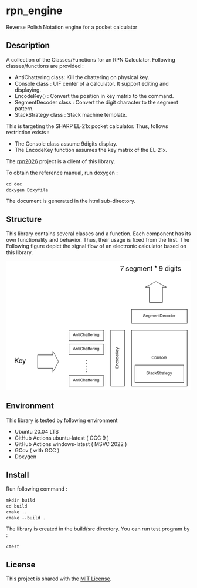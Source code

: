 # rpn_engine
Reverse Polish Notation engine for a pocket calculator
## Description
A collection of the Classes/Functions for an RPN Calculator. Following classes/functions are provided : 
- AntiChattering  class: Kill the chattering on physical key. 
- Console class : UIF center of a calculator. It support editing and displaying.
- EncodeKey() : Convert the position in key matrix to the command. 
- SegmentDecoder class : Convert the digit character to the segment pattern. 
- StackStrategy class : Stack machine template. 

This is targeting the SHARP EL-21x pocket calculator. Thus, follows restriction exists : 
- The Console class assume 9digits display. 
- The EncodeKey function assumes the key matrix of the EL-21x.

The [rpn2026](https://github.com/suikan4github/rpn2026) project is a client of this library. 

To obtain the reference manual, run doxygen :
```shell
cd doc
doxygen Doxyfile
```

The document is generated in the html sub-directory.
## Structure
This library contains several classes and a function. Each component has its own functionality and behavior. Thus, their usage is fixed from the first. The Following figure depict the signal flow of an electronic calculator based on this library. 

![](image/rpn_engine.drawio.png)

## Environment
This library is tested by following environment 
- Ubuntu 20.04 LTS
- GitHub Actions ubuntu-latest ( GCC 9 )
- GitHub Actions windows-latest ( MSVC 2022 )
- GCov ( with GCC )
- Doxygen

## Install
Run following command :
```shell
mkdir build
cd build
cmake ..
cmake --build . 
```

The library is created in the build/src directory. You can run test program by :
```shell
ctest
```

## License
This project is shared with the [MIT License](LICENSE). 